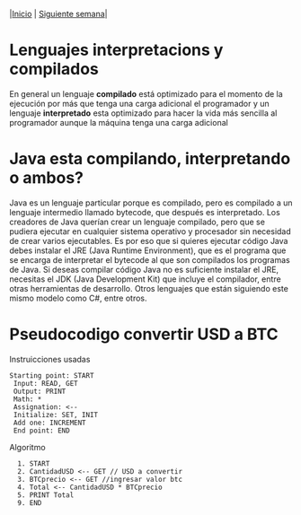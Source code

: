 |[Inicio](./README.md) |
[Siguiente semana](/week02/README.md)|


# Lenguajes interpretacions y compilados
En general un lenguaje **compilado** está optimizado para el momento de la ejecución por más que tenga una carga adicional el programador 
y un lenguaje **interpretado** esta optimizado para hacer la vida más sencilla al programador aunque la máquina tenga una carga adicional
# Java esta compilando, interpretando o ambos?
Java es un lenguaje particular porque es compilado, pero es compilado a un lenguaje intermedio llamado bytecode, que después es interpretado. 
Los creadores de Java querían crear un lenguaje compilado, pero que se pudiera ejecutar en cualquier sistema operativo y procesador sin necesidad de crear varios ejecutables.
Es por eso que si quieres ejecutar código Java debes instalar el JRE (Java Runtime Environment), que es el programa que se encarga de interpretar el bytecode al que son compilados los programas de Java.
Si deseas compilar código Java no es suficiente instalar el JRE, necesitas el JDK (Java Development Kit) que incluye el compilador, entre otras herramientas de desarrollo.
Otros lenguajes que están siguiendo este mismo modelo como C#, entre otros.

# Pseudocodigo convertir USD a BTC
Instruicciones usadas
```
Starting point: START
 Input: READ, GET
 Output: PRINT
 Math: *
 Assignation: <--
 Initialize: SET, INIT
 Add one: INCREMENT
 End point: END
```
Algoritmo
```
  1. START
  2. CantidadUSD <-- GET // USD a convertir
  3. BTCprecio <-- GET //ingresar valor btc
  4. Total <-- CantidadUSD * BTCprecio 
  5. PRINT Total
  9. END
```

